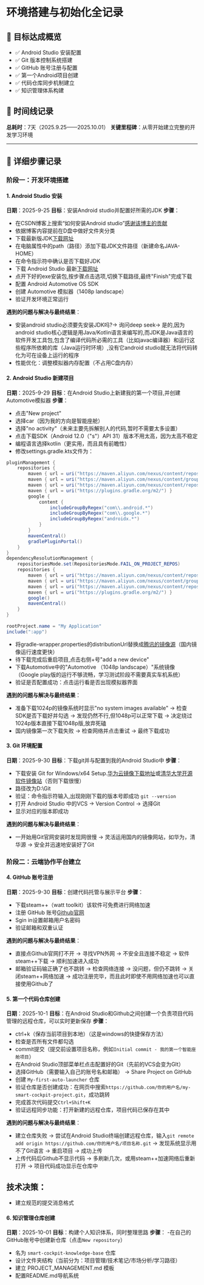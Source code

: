 # 环境搭建与初始化全记录

## 🎯 目标达成概览
- ✅ Android Studio 安装配置
- ✅ Git 版本控制系统搭建  
- ✅ GitHub 账号注册与配置
- ✅ 第一个Android项目创建
- ✅ 代码仓库同步机制建立
- ✅ 知识管理体系构建

## 📅 时间线记录
**总耗时**：7天（2025.9.25——2025.10.01）
**关键里程碑**：从零开始建立完整的开发学习环境

---

## 🔧 详细步骤记录

### 阶段一：开发环境搭建

#### 1. Android Studio 安装    
**日期**：2025-9-25
**目标**：安装Android studio并配置好所需的JDK
**步骤**：
- 在CSDN博客上搜索“如何安装Android studio”[感谢该博主的贡献](https://blog.csdn.net/2301_80035882/article/details/142249097?spm=1001.2014.3001.5506)
- 依据博客内容提前在D盘中做好文件夹分类
- 下载最新版JDK[下载网址](https://www.oracle.com/)
- 在电脑属性中的path（路径）添加下载JDK文件路径（新建命名JAVA-HOME）
- 在命令指示符中确认是否下载好JDK
- 下载 Android Studio 最新[下载网址](https://developer.android.google.cn/studio?hl=en)
- 点开下好的exe安装包,按步骤点击选项,切换下载路径,最终"Finish"完成下载
- 配置 Android Automotive OS SDK
- 创建 Automotive 模拟器（1408p landscape）
- 验证开发环境正常运行

**遇到的问题与解决与最终结果**：
- 安装android studio必须要先安装JDK吗?→ 询问deep seek→ 是的,因为android studio核心逻辑是用Java/Kotlin语言来编写的,而JDK是Java语言的软件开发工具包,包含了编译代码所必需的工具（比如javac编译器）和运行这些程序所依赖的库（Java运行时环境）,没有它android studio就无法将代码转化为可在设备上运行的程序
- 性能优化：调整模拟器内存配置（不占用C盘内存）

#### 2. Android Studio 新建项目    
**日期**：2025-9-29
**目标**：在Android Studio上新建我的第一个项目,并创建Automotive模拟器
**步骤**：
- 点击"New project"
- 选择car（因为我的方向是智能座舱）
- 选择"no activity"（未来主要先拆解别人的代码,暂时不需要太多设置）
- 点击下载SDK（Android 12.0（"s"）API 31）版本不用太高，因为太高不稳定
- 编程语言选择kotlin（更实用，而且具有前瞻性）
- 修改settings.gradle.kts文件为：
```java
pluginManagement {
    repositories {
        maven { url = uri("https://maven.aliyun.com/nexus/content/repositories/google") }
        maven { url = uri("https://maven.aliyun.com/nexus/content/groups/public") }
        maven { url = uri("https://maven.aliyun.com/nexus/content/repositories/jcenter") }
        maven { url = uri("https://plugins.gradle.org/m2/") }
        google {
            content {
                includeGroupByRegex("com\\.android.*")
                includeGroupByRegex("com\\.google.*")
                includeGroupByRegex("androidx.*")
            }
        }
        mavenCentral()
        gradlePluginPortal()
    }
}
dependencyResolutionManagement {
    repositoriesMode.set(RepositoriesMode.FAIL_ON_PROJECT_REPOS)
    repositories {
        maven { url = uri("https://maven.aliyun.com/nexus/content/repositories/google") }
        maven { url = uri("https://maven.aliyun.com/nexus/content/groups/public") }
        maven { url = uri("https://maven.aliyun.com/nexus/content/repositories/jcenter") }
        maven { url = uri("https://plugins.gradle.org/m2/") }
        google()
        mavenCentral()
    }
}
 
rootProject.name = "My Application"
include(":app")
```
- 将gradle-wrapper.properties的distributionUrl替换成[腾讯的镜像源](https://mirrors.cloud.tencent.com/gradle/gradle-8.13-bin.zip)（国内镜像运行速度更快）
- 待下载完成后重启项目,点击右侧+号"add a new device"
- 下载Automotive中的"Automotive （1048p landscape）"系统镜像（Google play版的运行不够流畅，学习测试阶段不需要真实车机系统）
- 验证是否配置成功：点击运行看是否出现模拟器界面

**遇到的问题与解决与最终结果**：
- 准备下载1024p的镜像系统时显示"no system images available" → 检查SDK是否下载好并勾选 → 发现仍然不行,但1048p可以正常下载 → 决定绕过1024p版本直接下载1048p版,放弃死磕
- 国内镜像第一次下载失败 → 检查网络并点击重试 → 最终下载成功

#### 3. Git 环境配置
**日期**：2025-9-30
**目标**：下载git并与配置到我的Android Studio中
**步骤**：
- 下载安装 Git for Windows/x64 Setup.[华为云镜像下载地址](https://mirrors.huaweicloud.com/git-for-windows/)或[清华大学开源软件镜像站](https://mirrors.tuna.tsinghua.edu.cn/github-release/git-for-windows/git/)（否则下载很慢）
- 路径改为D:\Git
- 验证：命令指示符输入,出现刚刚下载的版本号即成功
`git --version`
- 打开 Android Studio 中的VCS → Version Control → 选择Git
- 显示对应的版本即成功

**遇到的问题与解决与最终结果**：
- 一开始用Git官网安装时发现网很慢 → 灵活运用国内的镜像网站，如华为，清华源 → 安全并迅速地安装好了Git

### 阶段二：云端协作平台建立

#### 4. GitHub 账号注册
**日期**：2025-9-30
**目标**：创建代码托管与展示平台
**步骤**：
- 下载steam++（watt toolkit）该软件可免费进行网络加速
- 注册 GitHub 账号[Github官网](https://github.com/)
- Sgin in设置邮箱用户名密码
- 验证邮箱和双重认证

**遇到的问题与解决与最终结果**：
- 直接点Github官网打不开 → 寻找VPN外网 → 不安全且连接不稳定 → 软件steam++下载 → 顺利加速进入成功
- 邮箱验证码输正确了也不跳转 → 检查网络连接 → 没问题，但仍不跳转 → 关闭steam++网络加速 → 成功注册完毕，而且此时即使不用网络加速也可以直接使用Github了

#### 5. 第一个代码仓库创建
**日期**：2025-10-1
**目标**：在Android Studio和Github之间创建一个负责项目代码管理的远程仓库，可以实时更新保存
**步骤**：
- ctrl+k（保存当前项目到本地）（这是windows的快捷保存方法）
- 检查是否所有文件都勾选
- commit提交（提交前设置项目名称，例如`Initial commit - 我的第一个智能座舱项目`）
- 在Android Studio顶部菜单栏点击配置好的Git（先前的VCS会变为GIt）
- 选择GitHub（需要输入自己的账号名和邮箱） → Share Project on GitHub
- 创建 `My-first-auto-launcher` 仓库
- 验证仓库是否创建成功：在网页中搜索`https://github.com/你的用户名/my-smart-cockpit-project.git`，成功跳转
- 完成首次代码提交`Ctrl+Shift+K`
- 验证远程同步功能：打开新建的远程仓库，项目代码已保存在其中

**遇到的问题与解决与最终结果**：
- 建立仓库失败 → 尝试在Android Studio终端创建远程仓库，输入`git remote add origin https://github.com/你的用户名/项目名称.git` → 发现系统显示用不了Git语言 → 重启项目 → 成功上传
- 上传代码后Github不显示代码 → 多刷新几次，或用steam++加速网络后重新打开 → 项目代码成功显示在仓库中

**技术决策**：
- 
- 建立规范的提交消息格式

#### 6. 知识管理仓库创建  
**日期**：2025-10-01
**目标**：构建个人知识体系，同时整理思路
**步骤**：
-在自己的GitHub账号中创建新仓库（点击`New repository`）
- 名为 `smart-cockpit-knowledge-base` 仓库
- 设计文件夹结构（当前分为：项目管理/技术笔记/市场分析/学习路径）
- 建立 PROJECT_MANAGEMENT.md 模板
- 配置README.md导航系统

